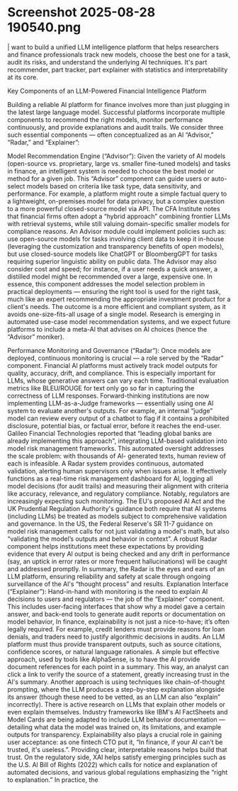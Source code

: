 # Screenshot 2025-08-28 190540.png

| want to build a unified LLM intelligence platform that helps researchers and finance professionals track new models, choose the best one for a task, audit its risks, and understand the underlying Al techniques. It's
part recommender, part tracker, part explainer with statistics and interpretability at its core.

Key Components of an LLM-Powered Financial Intelligence Platform

Building a reliable Al platform for finance involves more than just plugging in the latest large language model. Successful platforms incorporate multiple components to recommend the right models, monitor
performance continuously, and provide explanations and audit trails. We consider three such essential components — often conceptualized as an Al “Advisor,” “Radar,” and “Explainer”:

Model Recommendation Engine (“Advisor”): Given the variety of Al models (open-source vs. proprietary, large vs. smaller fine-tuned models) and tasks in finance, an intelligent system is needed to choose the best
model or method for a given job. This “Advisor” component can guide users or auto-select models based on criteria like task type, data sensitivity, and performance. For example, a platform might route a simple
factual query to a lightweight, on-premises model for data privacy, but a complex question to a more powerful closed-source model via API. The CFA Institute notes that financial firms often adopt a “hybrid
approach” combining frontier LLMs with retrieval systems, while still valuing domain-specific smaller models for compliance reasons. An Advisor module could implement policies such as: use open-source models for
tasks involving client data to keep it in-house (leveraging the customization and transparency benefits of open models), but use closed-source models like ChatGPT or BloombergGPT for tasks requiring superior linguistic
ability on public data. The Advisor may also consider cost and speed; for instance, if a user needs a quick answer, a distilled model might be recommended over a large, expensive one. In essence, this component
addresses the model selection problem in practical deployments — ensuring the right tool is used for the right task, much like an expert recommending the appropriate investment product for a client's needs. The
outcome is a more efficient and compliant system, as it avoids one-size-fits-all usage of a single model. Research is emerging in automated use-case model recommendation systems, and we expect future
platforms to include a meta-Al that advises on Al choices (hence the “Advisor” moniker).

Performance Monitoring and Governance (“Radar”): Once models are deployed, continuous monitoring is crucial — a role served by the “Radar” component. Financial Al platforms must actively track model
outputs for quality, accuracy, drift, and compliance. This is especially important for LLMs, whose generative answers can vary each time. Traditional evaluation metrics like BLEU/ROUGE for text only go so far in
capturing the correctness of LLM responses. Forward-thinking institutions are now implementing LLM-as-a-Judge frameworks — essentially using one Al system to evaluate another's outputs. For example, an internal
“judge” model can review every output of a chatbot to flag if it contains a prohibited disclosure, potential bias, or factual error, before it reaches the end-user. Galileo Financial Technologies reported that “leading
global banks are already implementing this approach", integrating LLM-based validation into model risk management frameworks. This automated oversight addresses the scale problem: with thousands of Al-
generated texts, human review of each is infeasible. A Radar system provides continuous, automated validation, alerting human supervisors only when issues arise. It effectively functions as a real-time risk
management dashboard for Al, logging all model decisions (for audit trails) and measuring their alignment with criteria like accuracy, relevance, and regulatory compliance. Notably, regulators are increasingly
expecting such monitoring. The EU's proposed Al Act and the UK Prudential Regulation Authority's guidance both require that Al systems (including LLMs) be treated as models subject to comprehensive validation
and governance. In the US, the Federal Reserve's SR 11-7 guidance on model risk management calls for not just validating a model's math, but also “validating the model’s outputs and behavior in context”. A robust
Radar component helps institutions meet these expectations by providing evidence that every Al output is being checked and any drift in performance (say, an uptick in error rates or more frequent hallucinations) will
be caught and addressed promptly. In summary, the Radar is the eyes and ears of an LLM platform, ensuring reliability and safety at scale through ongoing surveillance of the Al's “thought process” and results.
Explanation Interface (“Explainer”): Hand-in-hand with monitoring is the need to explain Al decisions to users and regulators — the job of the “Explainer” component. This includes user-facing interfaces that
show why a model gave a certain answer, and back-end tools to generate audit reports or documentation on model behavior, In finance, explainability is not just a nice-to-have; it’s often legally required. For
example, credit lenders must provide reasons for loan denials, and traders need to justify algorithmic decisions in audits. An LLM platform must thus provide transparent outputs, such as source citations, confidence
scores, or natural language rationales. A simple but effective approach, used by tools like AlphaSense, is to have the Al provide document references for each point in a summary. This way, an analyst can click a link to
verify the source of a statement, greatly increasing trust in the Al's summary. Another approach is using techniques like chain-of-thought prompting, where the LLM produces a step-by-step explanation alongside
its answer (though these need to be vetted, as an LLM can also “explain” incorrectly). There is active research on LLMs that explain other models or even explain themselves. Industry frameworks like IBM's Al
FactSheets and Model Cards are being adapted to include LLM behavior documentation — detailing what data the model was trained on, its limitations, and example outputs for transparency. Explainability also plays
a crucial role in gaining user acceptance: as one fintech CTO put it, “In finance, if your Al can’t be trusted, it's useless.”. Providing clear, interpretable reasons helps build that trust. On the regulatory side, XAI helps satisfy
emerging principles such as the U.S. Al Bill of Rights (2022) which calls for notice and explanation of automated decisions, and various global regulations emphasizing the “right to explanation.” In practice, the
